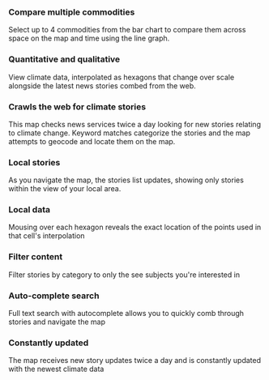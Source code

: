 ### Compare multiple commodities
Select up to 4 commodities from the bar chart to compare them across space on the map and time using the line graph.

### Quantitative and qualitative
View climate data, interpolated as hexagons that change over scale alongside the latest news stories combed from the web.

### Crawls the web for climate stories
This map checks news services twice a day looking for new stories relating to climate change. Keyword matches categorize the stories and the map attempts to geocode and locate them on the map.

### Local stories
As you navigate the map, the stories list updates, showing only stories within the view of your local area.

### Local data
Mousing over each hexagon reveals the exact location of the points used in that cell's interpolation

### Filter content
Filter stories by category to only the see subjects you're interested in

### Auto-complete search
Full text search with autocomplete allows you to quickly comb through stories and navigate the map

### Constantly updated
The map receives new story updates twice a day and is constantly updated with the newest climate data